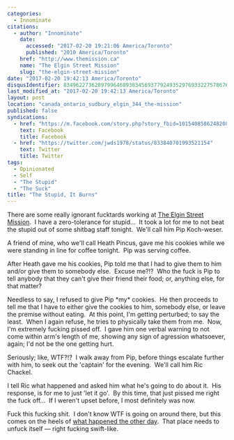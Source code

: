 ```yaml
---
categories:
  - Innominate
citations:
  - author: "Innominate"
    date:
      accessed: "2017-02-20 19:21:06 America/Toronto"
      published: "2010 America/Toronto"
    href: "http://www.themission.ca"
    name: "The Elgin Street Mission"
    slug: "the-elgin-street-mission"
date: "2017-02-20 19:42:13 America/Toronto"
disqusIdentifier: 8349622736289799646893834569377924935297693322757867642559854773967352738553537844875728263437234453
last_modified_at: "2017-02-20 19:42:13 America/Toronto"
layout: post
location: "canada_ontario_sudbury_elgin_344_the-mission"
published: false
syndications:
  - href: "https://m.facebook.com/story.php?story_fbid=10154085862482084&id=719142083"
    text: Facebook
    title: Facebook
  - href: "https://twitter.com/jwds1978/status/833840701993521154"
    text: Twitter
    title: Twitter
tags:
  - Opinionated
  - Self
  - "The Stupid"
  - "The Suck"
title: "The Stupid, It Burns"
---
```


<!--sse-->
<!--
  ~ NAME «» ALIAS
  ~
  ~ «» Koch-weser, Pip
  ~ Darcy «» Pincus, Heath
  ~ Ron «» Chackel, Ric
  -->
<!--/sse-->
<p>
  There are some really ignorant fucktards working at <a
    href="{{ site.url }}{{ page.url }}#cite-the-elgin-street-mission" rel="me" title="The Elgin Street Mission">The Elgin Street Mission</a>.&nbsp; I have a
  zero-tolerance for stupid&hellip;&nbsp; It took a lot for me to not beat the stupid out of some shitbag staff tonight.&nbsp; We'll call him Pip Koch-weser.
</p>
<!-- excerptBreak -->
<p>
  A friend of mine, who we'll call Heath Pincus, gave me his cookies while we were standing in line for coffee tonight.&nbsp; Pip was serving coffee.
</p>
<p>
  After Heath gave me his cookies, Pip told me that I had to give them to him and/or give them to somebody else.&nbsp; Excuse me?!?&nbsp; Who the fuck is Pip to
  tell anybody that they can't give their friend their food; or, anything else, for that matter?
</p>
<p>
  Needless to say, I refused to give Pip *my* cookies.&nbsp; He then proceeds to tell me that I have to either give the cookies to him, somebody else, or leave
  the premise without eating.&nbsp; At this point, I'm getting perturbed; to say the least.&nbsp; When I again refuse, he tries to physically take them from
  me.&nbsp; Now, I'm extremely fucking pissed off.&nbsp; I gave him one verbal warning to not come within arm's length of me, showing any sign of agression
  whatsoever, again; I'd not be the one getting hurt.
</p>
<p>
  Seriously; like, WTF?!?&nbsp; I walk away from Pip, before things escalate further with him, to seek out the 'captain' for the evening.&nbsp; We'll call him
  Ric Chackel.
</p>
<p>
  I tell Ric what happened and asked him what he's going to do about it.&nbsp; His response, is for me to just 'let it go'.&nbsp; By this time, that just pissed
  me right the fuck off&hellip;&nbsp; If I weren't upset before, I most definitely was now.
</p>
<p>
  Fuck this fucking shit.&nbsp; I don't know WTF is going on around there, but this comes on the heels of <a
    href="{{ site.url }}/blog/2017/02/16/accessibility-at-the-elgin-street-mission" rel="me" title="Accessibility at The Elgin Street Mission">what happened the
  other day</a>.&nbsp; That place needs to unfuck itself &#8212; right fucking swift-like.
</p>
